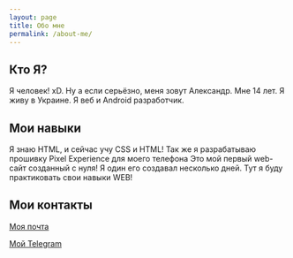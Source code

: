 ```yaml
---
layout: page
title: Обо мне
permalink: /about-me/
---
```


## Кто Я?

Я человек! xD. Ну а если серьёзно, меня зовут Александр. Мне 14 лет. Я живу в Украине. Я веб и Android разработчик.

## Мои навыки

Я знаю HTML, и сейчас учу CSS и HTML! Так же я разрабатываю прошивку Pixel Experience для моего телефона Это мой первый web-сайт созданный с нуля! Я один его создавал несколько дней. Тут я буду практиковать свои навыки WEB!

## Мои контакты

[Моя почта](mailto:alex.chycherin56@gmail.com)

[Мой Telegram](https://t.me/sevralt)